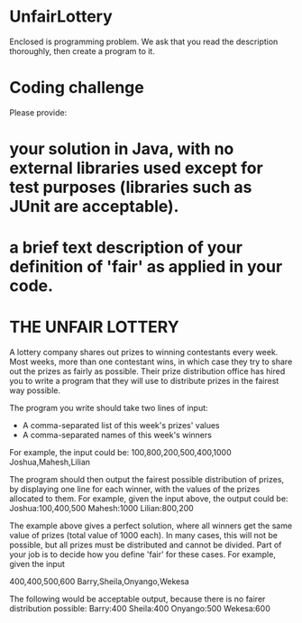 # UnfairLottery

Enclosed is programming problem. We ask that you read the description thoroughly, then create a program to it. 


Coding challenge
================

Please provide:
# your solution in Java, with no external libraries used except for test purposes (libraries such as JUnit are acceptable).
# a brief text description of your definition of 'fair' as applied in your code.


THE UNFAIR LOTTERY
==================

A lottery company shares out prizes to winning contestants every week. Most weeks, more than one contestant wins, in which case they try to share out the prizes as fairly as possible. Their prize distribution office has hired you to write a program that they will use to distribute prizes in the fairest way possible.

The program you write should take two lines of input:
- A comma-separated list of this week's prizes' values
- A comma-separated names of this week's winners

For example, the input could be:
100,800,200,500,400,1000
Joshua,Mahesh,Lilian

The program should then output the fairest possible distribution of prizes, by displaying one line for each winner, with the values of the prizes allocated to them. For example, given the input above, the output could be:
Joshua:100,400,500
Mahesh:1000
Lilian:800,200

The example above gives a perfect solution, where all winners get the same value of prizes (total value of 1000 each). In many cases, this will not be possible, but all prizes must be distributed and cannot be divided. Part of your job is to decide how you define 'fair' for these cases. For example, given the input

400,400,500,600
Barry,Sheila,Onyango,Wekesa

The following would be acceptable output, because there is no fairer distribution possible:
Barry:400
Sheila:400
Onyango:500
Wekesa:600

